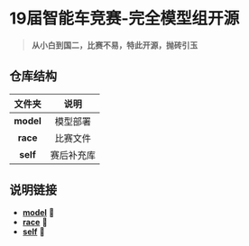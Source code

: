 # 19届智能车竞赛-<b>完全模型组</b>开源
> <b>从小白到国二，比赛不易，特此开源，抛砖引玉</b>
## 仓库结构
| 文件夹 | 说明 |
| :----: | :--: |
| <b>model</b> | 模型部署 |
| <b>race</b> | 比赛文件 |
| <b>self</b> | 赛后补充库 |

## 说明链接
- [<b>model</b>](model/README.md) 🥰
- [<b>race</b>](race/README.md) 🥰
- [<b>self</b>](self/README.md) 🥰


